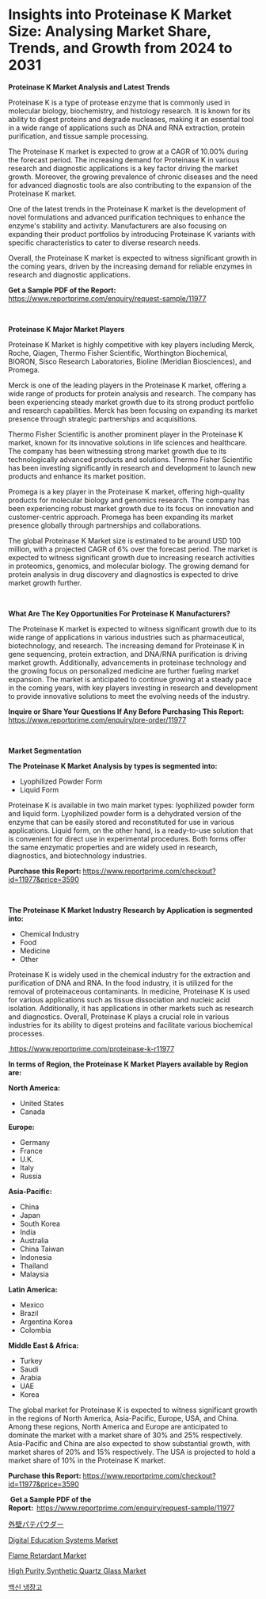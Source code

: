 <p><h1>Insights into Proteinase K Market Size: Analysing Market Share, Trends, and Growth from 2024 to 2031</h1></p><p><strong>Proteinase K Market Analysis and Latest Trends</strong></p>
<p><p>Proteinase K is a type of protease enzyme that is commonly used in molecular biology, biochemistry, and histology research. It is known for its ability to digest proteins and degrade nucleases, making it an essential tool in a wide range of applications such as DNA and RNA extraction, protein purification, and tissue sample processing.</p><p>The Proteinase K market is expected to grow at a CAGR of 10.00% during the forecast period. The increasing demand for Proteinase K in various research and diagnostic applications is a key factor driving the market growth. Moreover, the growing prevalence of chronic diseases and the need for advanced diagnostic tools are also contributing to the expansion of the Proteinase K market.</p><p>One of the latest trends in the Proteinase K market is the development of novel formulations and advanced purification techniques to enhance the enzyme's stability and activity. Manufacturers are also focusing on expanding their product portfolios by introducing Proteinase K variants with specific characteristics to cater to diverse research needs.</p><p>Overall, the Proteinase K market is expected to witness significant growth in the coming years, driven by the increasing demand for reliable enzymes in research and diagnostic applications.</p></p>
<p><strong>Get a Sample PDF of the Report:&nbsp;</strong> <a href="https://www.reportprime.com/enquiry/request-sample/11977">https://www.reportprime.com/enquiry/request-sample/11977</a></p>
<p>&nbsp;</p>
<p><strong>Proteinase K Major Market Players</strong></p>
<p><p>Proteinase K Market is highly competitive with key players including Merck, Roche, Qiagen, Thermo Fisher Scientific, Worthington Biochemical, BIORON, Sisco Research Laboratories, Bioline (Meridian Biosciences), and Promega.</p><p>Merck is one of the leading players in the Proteinase K market, offering a wide range of products for protein analysis and research. The company has been experiencing steady market growth due to its strong product portfolio and research capabilities. Merck has been focusing on expanding its market presence through strategic partnerships and acquisitions.</p><p>Thermo Fisher Scientific is another prominent player in the Proteinase K market, known for its innovative solutions in life sciences and healthcare. The company has been witnessing strong market growth due to its technologically advanced products and solutions. Thermo Fisher Scientific has been investing significantly in research and development to launch new products and enhance its market position.</p><p>Promega is a key player in the Proteinase K market, offering high-quality products for molecular biology and genomics research. The company has been experiencing robust market growth due to its focus on innovation and customer-centric approach. Promega has been expanding its market presence globally through partnerships and collaborations.</p><p>The global Proteinase K Market size is estimated to be around USD 100 million, with a projected CAGR of 6% over the forecast period. The market is expected to witness significant growth due to increasing research activities in proteomics, genomics, and molecular biology. The growing demand for protein analysis in drug discovery and diagnostics is expected to drive market growth further.</p></p>
<p>&nbsp;</p>
<p><strong>What Are The Key Opportunities For Proteinase K Manufacturers?</strong></p>
<p><p>The Proteinase K market is expected to witness significant growth due to its wide range of applications in various industries such as pharmaceutical, biotechnology, and research. The increasing demand for Proteinase K in gene sequencing, protein extraction, and DNA/RNA purification is driving market growth. Additionally, advancements in proteinase technology and the growing focus on personalized medicine are further fueling market expansion. The market is anticipated to continue growing at a steady pace in the coming years, with key players investing in research and development to provide innovative solutions to meet the evolving needs of the industry.</p></p>
<p><strong>Inquire or Share Your Questions If Any Before Purchasing This Report:</strong> <a href="https://www.reportprime.com/enquiry/pre-order/11977">https://www.reportprime.com/enquiry/pre-order/11977</a></p>
<p>&nbsp;</p>
<p><strong>Market Segmentation</strong></p>
<p><strong>The Proteinase K Market Analysis by types is segmented into:</strong></p>
<p><ul><li>Lyophilized Powder Form</li><li>Liquid Form</li></ul></p>
<p><p>Proteinase K is available in two main market types: lyophilized powder form and liquid form. Lyophilized powder form is a dehydrated version of the enzyme that can be easily stored and reconstituted for use in various applications. Liquid form, on the other hand, is a ready-to-use solution that is convenient for direct use in experimental procedures. Both forms offer the same enzymatic properties and are widely used in research, diagnostics, and biotechnology industries.</p></p>
<p><strong>Purchase this Report:&nbsp;</strong><a href="https://www.reportprime.com/checkout?id=11977&price=3590">https://www.reportprime.com/checkout?id=11977&price=3590</a></p>
<p>&nbsp;</p>
<p><strong>The Proteinase K Market Industry Research by Application is segmented into:</strong></p>
<p><ul><li>Chemical Industry</li><li>Food</li><li>Medicine</li><li>Other</li></ul></p>
<p><p>Proteinase K is widely used in the chemical industry for the extraction and purification of DNA and RNA. In the food industry, it is utilized for the removal of proteinaceous contaminants. In medicine, Proteinase K is used for various applications such as tissue dissociation and nucleic acid isolation. Additionally, it has applications in other markets such as research and diagnostics. Overall, Proteinase K plays a crucial role in various industries for its ability to digest proteins and facilitate various biochemical processes.</p></p>
<p><a href="https://www.reportprime.com/proteinase-k-r11977">&nbsp;https://www.reportprime.com/proteinase-k-r11977</a></p>
<p><strong>In terms of Region, the Proteinase K Market Players available by Region are:</strong></p>
<p>
    <p> <strong> North America: </strong>
        <ul>
            <li>United States</li>
            <li>Canada</li>
        </ul>
        </p> 
    <p> <strong> Europe: </strong>
        <ul>
            <li>Germany</li>
            <li>France</li>
            <li>U.K.</li>
            <li>Italy</li>
            <li>Russia</li>
        </ul>
        </p> 
    <p> <strong> Asia-Pacific: </strong>
        <ul>
            <li>China</li>
            <li>Japan</li>
            <li>South Korea</li>
            <li>India</li>
            <li>Australia</li>
            <li>China Taiwan</li>
            <li>Indonesia</li>
            <li>Thailand</li>
            <li>Malaysia</li>
        </ul>
        </p> 
    <p> <strong> Latin America: </strong>
        <ul>
            <li>Mexico</li>
            <li>Brazil</li>
            <li>Argentina Korea</li>
            <li>Colombia</li>
        </ul>
        </p> 
    <p> <strong> Middle East & Africa: </strong>
        <ul>
            <li>Turkey</li>
            <li>Saudi</li>
            <li>Arabia</li>
            <li>UAE</li>
            <li>Korea</li>
        </ul>
    </p>
    </p>
<p><p>The global market for Proteinase K is expected to witness significant growth in the regions of North America, Asia-Pacific, Europe, USA, and China. Among these regions, North America and Europe are anticipated to dominate the market with a market share of 30% and 25% respectively. Asia-Pacific and China are also expected to show substantial growth, with market shares of 20% and 15% respectively. The USA is projected to hold a market share of 10% in the Proteinase K market.</p></p>
<p><strong>Purchase this Report: </strong><a href="https://www.reportprime.com/checkout?id=11977&price=3590">https://www.reportprime.com/checkout?id=11977&price=3590</a></p>
<p>&nbsp;<strong>Get a Sample PDF of the Report:&nbsp;&nbsp;</strong><a href="https://www.reportprime.com/enquiry/request-sample/11977">https://www.reportprime.com/enquiry/request-sample/11977</a></p>
<p><strong></strong></p>
<p><p><a href="https://medium.com/@shade463871/%E5%A4%96%E5%A3%81%E3%83%91%E3%83%86%E7%B2%89%E6%9C%AB%E5%B8%82%E5%A0%B4%E3%81%AE%E8%A6%8F%E6%A8%A1-%E6%88%90%E9%95%B7-%E5%B8%82%E5%A0%B4%E3%82%BB%E3%82%B0%E3%83%A1%E3%83%B3%E3%83%86%E3%83%BC%E3%82%B7%E3%83%A7%E3%83%B3%E3%81%8A%E3%82%88%E3%81%B3%E5%9C%B0%E5%9F%9F%E5%88%A5%E3%81%AE%E6%B4%9E%E5%AF%9F%E3%81%A82031%E5%B9%B4%E3%81%BE%E3%81%A7%E3%81%AE%E4%BA%88%E6%B8%AC%E3%81%AB%E3%82%88%E3%82%8B%E6%A5%AD%E7%95%8C%E5%88%86%E6%9E%90-1f726ef3ba15">外壁パテパウダー</a></p><p><a href="https://issuu.com/reportprime-2/docs/digital-education-systems-market-size-2030.pptx">Digital Education Systems Market</a></p><p><a href="https://github.com/julyju69/Market-Research-Report-List-4/blob/main/flame-retardant-market.md">Flame Retardant Market</a></p><p><a href="https://medium.com/@yeie266/high-purity-synthetic-quartz-glass-market-research-report-includes-analysis-on-market-size-share-3c14d97c2d0a">High Purity Synthetic Quartz Glass Market</a></p><p><a href="https://medium.com/@bubblebutt879567/%EB%B0%B1%EC%8B%A0-%EB%83%89%EC%9E%A5%EA%B3%A0-%EC%8B%9C%EC%9E%A5-%EB%8F%99%ED%96%A5-%EB%B0%B1%EC%8B%A0-%EB%83%89%EC%9E%A5%EA%B3%A0-%EC%8B%9C%EC%9E%A5%EC%9D%98-%ED%86%B5%EC%B0%B0%EB%A0%A5%EA%B3%BC-%EC%98%88%EC%B8%A1-%EB%B6%84%EC%84%9D%EC%97%90-%EC%B4%88%EC%A0%90%EC%9D%84-%EB%A7%9E%EC%B6%98-2024-2031-168f1d460062">백신 냉장고</a></p></p>